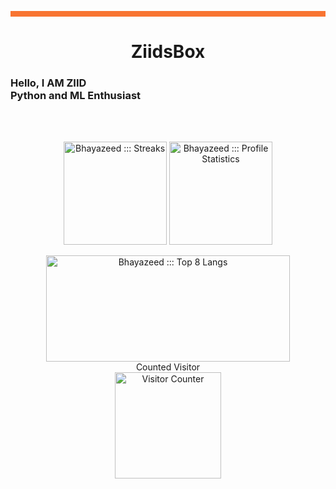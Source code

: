 <hr style="background:#F87431; border:1; height:9px" />
<h1 align= "center">
  <b>
    ZiidsBox
  </b>
</h1>
<h3>
  Hello, I AM ZIID<br>
  Python and ML Enthusiast                         
</h3>

<br> <br>

<p align="center">
  <a href="https://github.com/Bhayazeed"><img align="center" height="165px" src="https://github-readme-streak-stats.herokuapp.com?user=Bhayazeed&theme=github-dark&hide_border=true&date_format=j%20M%5B%20Y%5D&fire=CA2E55&stroke=20FC8F&ring=20FC8F&dates=20FC8F&background=282A36" alt="Bhayazeed ::: Streaks" /></a>
  <a href="https://github.com/Bhayazeed"><img align="center" height="165px" src="https://readme-status-bay.vercel.app/api?username=Bhayazeed&show_icons=true&count_private=false&include_all_commits=true&hide_border=true&theme=dracula&icon_color=CA2E55&title_color=20fc8f&custom_title=My+Data" alt="Bhayazeed ::: Profile Statistics" /></a>
  <br><br/>
  <a href="https://github.com/Bhayazeed"><img align="center" height="170px" width="390px" src="https://readme-status-bay.vercel.app/api/top-langs/?username=AdonNeet&hide_border=true&langs_count=8&custom_title=Top+Languages&title_color=20fc8f&theme=dracula&exclude_repo=machine,hacktrace&hide=css,html,svelte&layout=compact&card_width=280" alt="Bhayazeed ::: Top 8 Langs" /></a>
  <br>
  Counted Visitor
  <br>
  <a href="https://github.com/Bhayazeed"><img height="170px" src="https://count.getloli.com/get/@:Bhayazeed?theme=asoul" alt="Visitor Counter" /></a>
</p>

<!---
Bhayazeed/Bhayazeed is a ✨ special ✨ repository because its `README.md` (this file) appears on your GitHub profile.
You can click the Preview link to take a look at your changes.
--->
